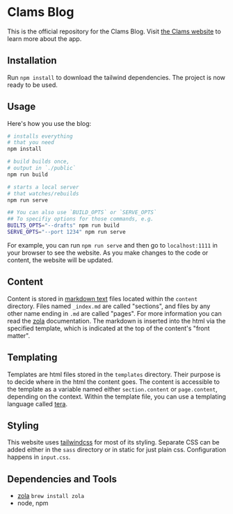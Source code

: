 # Clams Blog

This is the official repository for the Clams Blog. Visit [the Clams website](https://docs.clams.tech/) to learn more about the app.

## Installation

Run `npm install` to download the tailwind dependencies. The project is now ready to be used.

## Usage

Here's how you use the blog:

```zsh
# installs everything
# that you need
npm install

# build builds once,
# output in `./public`
npm run build

# starts a local server
# that watches/rebuilds
npm run serve

## You can also use `BUILD_OPTS` or `SERVE_OPTS`
## To specifiy options for those commands, e.g.
BUILTS_OPTS="--drafts" npm run build
SERVE_OPTS="--port 1234" npm run serve
```

For example, you can run `npm run serve` and then go to `localhost:1111` in your browser to see the website. As you make changes to the code or content, the website will be updated.

## Content

Content is stored in [markdown text](https://commonmark.org/help/) files located within the `content` directory. Files named `_index.md` are called "sections", and files by any other name ending in `.md` are called "pages". For more information you can read the [zola](https://www.getzola.org/documentation/content/overview/) documentation. The markdown is inserted into the html via the specified template, which is indicated at the top of the content's "front matter".

## Templating

Templates are html files stored in the `templates` directory. Their purpose is to decide where in the html the content goes. The content is accessible to the template as a variable named either `section.content` or `page.content`, depending on the context. Within the template file, you can use a templating language called [tera](http://tera.netlify.app/docs/).

## Styling

This website uses [tailwindcss](https://tailwindcss.com/) for most of its styling. Separate CSS can be added either in the `sass` directory or in static for just plain css. Configuration happens in `input.css`.

## Dependencies and Tools

* [zola](https://getzola.org) `brew install zola`
* node, npm

